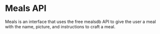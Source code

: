 # Meals API

Meals is an interface that uses the free mealsdb API to give the user a meal with the name, picture, and instructions to craft a meal.
